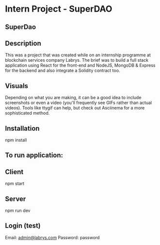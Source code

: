 # Intern Project - SuperDAO

## SuperDao

## Description

This was a project that was created while on an internship programme at blockchain services company Labrys. The brief was to build a full stack application using React for the front-end and NodeJS, MongoDB & Express for the backend and also integrate a Solidity contract too.

## Visuals

Depending on what you are making, it can be a good idea to include screenshots or even a video (you'll frequently see GIFs rather than actual videos). Tools like ttygif can help, but check out Asciinema for a more sophisticated method.

## Installation

npm install

## To run application:

## Client

npm start

## Server

npm run dev

## Login (test)

Email: admin@labrys.com
Password: password
